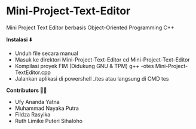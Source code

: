 # Mini-Project-Text-Editor
Mini Project Text Editor berbasis Object-Oriented Programming C++


**Instalasi ⬇️**

- Unduh file secara manual 
- Masuk ke direktori Mini-Project-Text-Editor cd Mini-Project-Text-Editor
- Kompilasi proyek FIM (Didukung GNU & TPM) g++ -otes Mini-Project-TextEditor.cpp
- Jalankan aplikasi di powershell ./tes atau langsung di CMD tes


**Contributors 🧑‍💻**
- Ufy Ananda Yatna
- Muhammad Nayaka Putra
- Fildza Rasyika
- Ruth Limike Puteri Sihaloho
